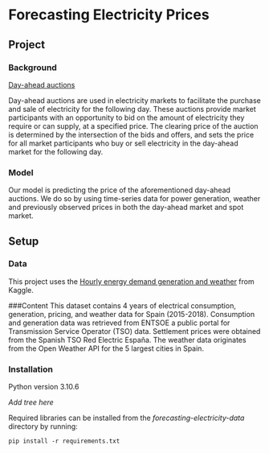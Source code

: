 # **Forecasting Electricity Prices**

## Project

### Background

<ins>Day-ahead auctions</ins>

Day-ahead auctions are used in electricity markets to facilitate the purchase and sale of electricity for the following day. These auctions provide market participants with an opportunity to bid on the amount of electricity they require or can supply, at a specified price. The clearing price of the auction is determined by the intersection of the bids and offers, and sets the price for all market participants who buy or sell electricity in the day-ahead market for the following day.


### Model

Our model is predicting the price of the aforementioned day-ahead auctions. We do so by using time-series data for power generation, weather and previously observed prices in both the day-ahead market and spot market.


## Setup

### Data

This project uses the [Hourly energy demand generation and weather](https://www.kaggle.com/datasets/nicholasjhana/energy-consumption-generation-prices-and-weather) from Kaggle. 

###Content
This dataset contains 4 years of electrical consumption, generation, pricing, and weather data for Spain (2015-2018). Consumption and generation data was retrieved from ENTSOE a public portal for Transmission Service Operator (TSO) data. Settlement prices were obtained from the Spanish TSO Red Electric España. The weather data originates from the Open Weather API for the 5 largest cities in Spain.


### Installation

Python version 3.10.6

*Add tree here*

Required libraries can be installed from the *forecasting-electricity-data* directory by running:
```
pip install -r requirements.txt
```
